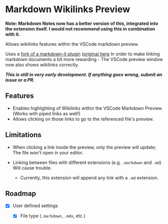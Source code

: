 # Markdown Wikilinks Preview

**Note: Markdown Notes now has a better version of this, integrated into the extension itself. I would not recommend using this in combination with it.**

Allows wikilinks features within the VSCode markdown preview. 

Uses a [fork of a markdown-it plugin](https://github.com/thomaskoppelaar/markdown-it-wikilinks) ([original here](https://github.com/jsepia/markdown-it-wikilinks) In order to make linking markdown documents a bit more rewarding - The VSCode preview window now also shows wikilinks correctly.

***This is still in very early development. If anything goes wrong, submit an issue or a PR.***

## Features

- Enables highlighting of Wikilinks within the VSCode Markdown Preview. (Works with piped links as well!)
- Allows clicking on those links to go to the referenced file's preview.

## Limitations

- When clicking a link inside the preview, only the preview will update; The file won't open in your editor.

- Linking between files with different extensions (e.g. `.markdown` and `.md`) Will cause trouble.
  - Currently, this extension will append any link with a `.md` extension.

## Roadmap

- [X] User defined settings
  - [X] File type (`.markdown`, `.mdx`, etc.)

